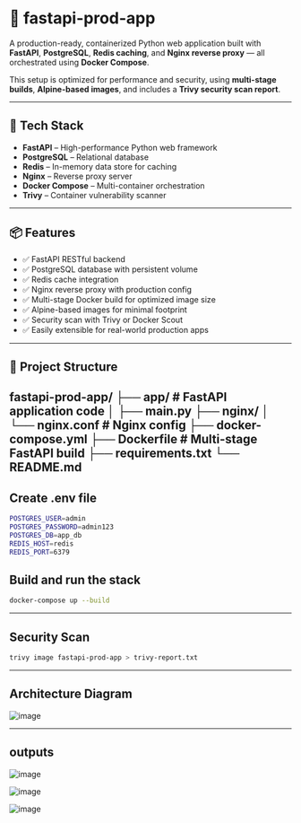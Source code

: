 # 🚀 fastapi-prod-app

A production-ready, containerized Python web application built with **FastAPI**, **PostgreSQL**, **Redis caching**, and **Nginx reverse proxy** — all orchestrated using **Docker Compose**.

This setup is optimized for performance and security, using **multi-stage builds**, **Alpine-based images**, and includes a **Trivy security scan report**.

---

## 🧰 Tech Stack

- **FastAPI** – High-performance Python web framework
- **PostgreSQL** – Relational database
- **Redis** – In-memory data store for caching
- **Nginx** – Reverse proxy server
- **Docker Compose** – Multi-container orchestration
- **Trivy** – Container vulnerability scanner

---

## 📦 Features

- ✅ FastAPI RESTful backend
- ✅ PostgreSQL database with persistent volume
- ✅ Redis cache integration
- ✅ Nginx reverse proxy with production config
- ✅ Multi-stage Docker build for optimized image size
- ✅ Alpine-based images for minimal footprint
- ✅ Security scan with Trivy or Docker Scout
- ✅ Easily extensible for real-world production apps

---

## 📁 Project Structure
fastapi-prod-app/
├── app/ # FastAPI application code
│ ├── main.py
├── nginx/
│ └── nginx.conf # Nginx config
├── docker-compose.yml
├── Dockerfile # Multi-stage FastAPI build
├── requirements.txt
└── README.md
----

## Create .env file

```bash
POSTGRES_USER=admin
POSTGRES_PASSWORD=admin123
POSTGRES_DB=app_db
REDIS_HOST=redis
REDIS_PORT=6379
```

## Build and run the stack

```bash
docker-compose up --build
```
---

## Security Scan

```bash
trivy image fastapi-prod-app > trivy-report.txt
```
---
 ## Architecture Diagram

 ![image](https://github.com/user-attachments/assets/87123f40-5bdd-446a-87aa-59e15ae616a1)

 ---

## outputs

![image](https://github.com/user-attachments/assets/32fd0d91-58d4-4461-b6a8-a8d802abb573)



![image](https://github.com/user-attachments/assets/0d64cb5c-837d-461c-96a3-f8c2476883b6)



![image](https://github.com/user-attachments/assets/0dac4c10-e896-45e9-a11e-5b565ceb4769)




